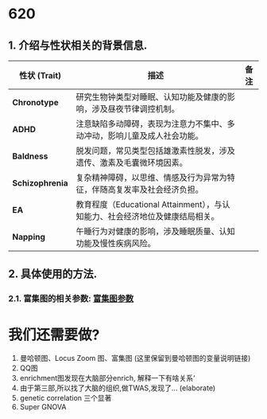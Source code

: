 # 620 
## 1. 介绍与性状相关的背景信息.


| 性状 (Trait)        | 描述                                                | 备注                                        |
| ----------------- | ------------------------------------------------- | ----------------------------------------- |
| **Chronotype**    | 研究生物钟类型对睡眠、认知功能及健康的影响，涉及昼夜节律调控机制。                 |              |
| **ADHD**          | 注意缺陷多动障碍，表现为注意力不集中、多动冲动，影响儿童及成人社会功能。              |         |
| **Baldness**      | 脱发问题，常见类型包括雄激素性脱发，涉及遗传、激素及毛囊微环境因素。                |   |
| **Schizophrenia** | 复杂精神障碍，以思维、情感及行为异常为特征，伴随高复发率及社会经济负担。              |       |
| **EA**            | 教育程度（Educational Attainment），与认知能力、社会经济地位及健康结局相关。 |         |
| **Napping**       | 午睡行为对健康的影响，涉及睡眠质量、认知功能及慢性疾病风险。                    |       |


## 2. 具体使用的方法.


### 2.1. 富集图的相关参数: [富集图参数](z_MD/基因遗传富集图.md "富集图参数")


# 我们还需要做?
1. 曼哈顿图、Locus Zoom 图、富集图
   (这里保留到曼哈顿图的变量说明链接)
2. QQ图
3. enrichment图发现在大脑部分enrich, 解释一下有啥关系‘
4. 由于第三部,所以找了大脑的组织,做TWAS,发现了... (elaborate)
5. genetic correlation 三个显著
6. Super GNOVA
   

